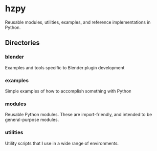 hzpy
====

Reusable modules, utilities, examples, and reference implementations in Python.

Directories
-----------
### blender
Examples and tools specific to Blender plugin development
### examples
Simple examples of how to accomplish something with Python
### modules
Reusable Python modules.  These are import-friendly, and intended to be general-purpose modules.
### utilities
Utility scripts that I use in a wide range of environments.
